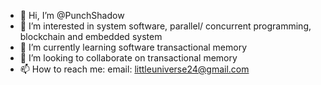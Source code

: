 - 👋 Hi, I’m @PunchShadow
- 👀 I’m interested in system software, parallel/ concurrent programming, blockchain and embedded system
- 🌱 I’m currently learning software transactional memory
- 💞️ I’m looking to collaborate on transactional memory
- 📫 How to reach me: email: littleuniverse24@gmail.com

<!---
PunchShadow/PunchShadow is a ✨ special ✨ repository because its `README.md` (this file) appears on your GitHub profile.
You can click the Preview link to take a look at your changes.
--->
